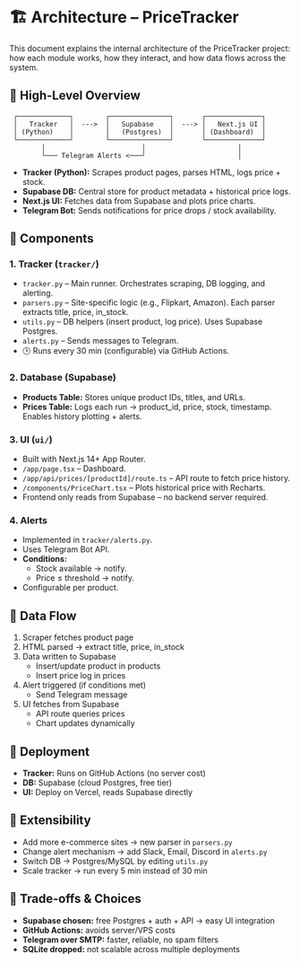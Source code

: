# 🏗️ Architecture – PriceTracker

This document explains the internal architecture of the PriceTracker project: how each module works, how they interact, and how data flows across the system.

## 🔹 High-Level Overview

```plaintext
 ┌─────────────┐        ┌───────────────┐       ┌──────────────┐
 │   Tracker   │  --->  │   Supabase    │  ---> │   Next.js UI │
 │ (Python)    │        │   (Postgres)  │       │ (Dashboard)  │
 └─────────────┘        └───────────────┘       └──────────────┘
        │                        │                       │
        └─── Telegram Alerts <───┘                       │
```

- **Tracker (Python):** Scrapes product pages, parses HTML, logs price + stock.
- **Supabase DB:** Central store for product metadata + historical price logs.
- **Next.js UI:** Fetches data from Supabase and plots price charts.
- **Telegram Bot:** Sends notifications for price drops / stock availability.

## 🔹 Components

### 1. Tracker (`tracker/`)

- `tracker.py` – Main runner. Orchestrates scraping, DB logging, and alerting.
- `parsers.py` – Site-specific logic (e.g., Flipkart, Amazon). Each parser extracts title, price, in_stock.
- `utils.py` – DB helpers (insert product, log price). Uses Supabase Postgres.
- `alerts.py` – Sends messages to Telegram.
- 🕒 Runs every 30 min (configurable) via GitHub Actions.

### 2. Database (Supabase)

- **Products Table:** Stores unique product IDs, titles, and URLs.
- **Prices Table:** Logs each run → product_id, price, stock, timestamp. Enables history plotting + alerts.

### 3. UI (`ui/`)

- Built with Next.js 14+ App Router.
- `/app/page.tsx` – Dashboard.
- `/app/api/prices/[productId]/route.ts` – API route to fetch price history.
- `/components/PriceChart.tsx` – Plots historical price with Recharts.
- Frontend only reads from Supabase – no backend server required.

### 4. Alerts

- Implemented in `tracker/alerts.py`.
- Uses Telegram Bot API.
- **Conditions:**
  - Stock available → notify.
  - Price ≤ threshold → notify.
- Configurable per product.

## 🔹 Data Flow

1. Scraper fetches product page
2. HTML parsed → extract title, price, in_stock
3. Data written to Supabase
   - Insert/update product in products
   - Insert price log in prices
4. Alert triggered (if conditions met)
   - Send Telegram message
5. UI fetches from Supabase
   - API route queries prices
   - Chart updates dynamically

## 🔹 Deployment

- **Tracker:** Runs on GitHub Actions (no server cost)
- **DB:** Supabase (cloud Postgres, free tier)
- **UI:** Deploy on Vercel, reads Supabase directly

## 🔹 Extensibility

- Add more e-commerce sites → new parser in `parsers.py`
- Change alert mechanism → add Slack, Email, Discord in `alerts.py`
- Switch DB → Postgres/MySQL by editing `utils.py`
- Scale tracker → run every 5 min instead of 30 min

## 🔹 Trade-offs & Choices

- **Supabase chosen:** free Postgres + auth + API → easy UI integration
- **GitHub Actions:** avoids server/VPS costs
- **Telegram over SMTP:** faster, reliable, no spam filters
- **SQLite dropped:** not scalable across multiple deployments
